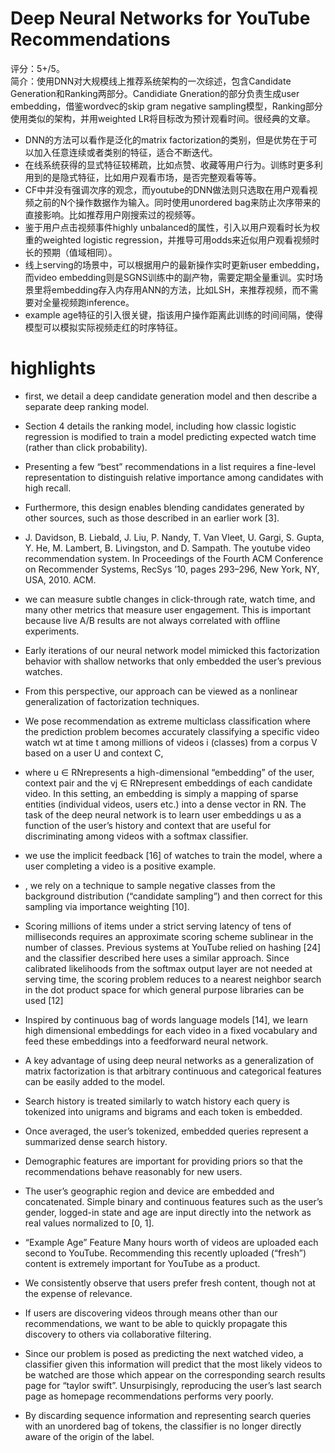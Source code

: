 # Deep Neural Networks for YouTube Recommendations

评分：5+/5。  
简介：使用DNN对大规模线上推荐系统架构的一次综述，包含Candidate Generation和Ranking两部分。Candidiate Gneration的部分负责生成user embedding，借鉴wordvec的skip gram negative sampling模型，Ranking部分使用类似的架构，并用weighted LR将目标改为预计观看时间。很经典的文章。  

- DNN的方法可以看作是泛化的matrix factorization的类别，但是优势在于可以加入任意连续或者类别的特征，适合不断迭代。
- 在线系统获得的显式特征较稀疏，比如点赞、收藏等用户行为。训练时更多利用到的是隐式特征，比如用户观看市场，是否完整观看等等。
- CF中并没有强调次序的观念，而youtube的DNN做法则只选取在用户观看视频之前的N个操作数据作为输入。同时使用unordered bag来防止次序带来的直接影响。比如推荐用户刚搜索过的视频等。
- 鉴于用户点击视频事件highly unbalanced的属性，引入以用户观看时长为权重的weighted logistic regression，并推导可用odds来近似用户观看视频时长的预期（值域相同）。
- 线上serving的场景中，可以根据用户的最新操作实时更新user embedding，而video embedding则是SGNS训练中的副产物，需要定期全量重训。实时场景里将embedding存入内存用ANN的方法，比如LSH，来推荐视频，而不需要对全量视频跑inference。
- example age特征的引入很关键，指该用户操作距离此训练的时间间隔，使得模型可以模拟实际视频走红的时序特征。

# highlights

- first, we detail a deep candidate generation model and then describe a separate deep ranking model.

- Section 4 details the ranking model, including how classic logistic regression is modified to train a model predicting expected watch time (rather than click probability).

- Presenting a few “best” recommendations in a list requires a fine-level representation to distinguish relative importance among candidates with high recall.

- Furthermore, this design enables blending candidates generated by other sources, such as those described in an earlier work [3].

- J. Davidson, B. Liebald, J. Liu, P. Nandy, T. Van Vleet, U. Gargi, S. Gupta, Y. He, M. Lambert, B. Livingston, and D. Sampath. The youtube video recommendation system. In Proceedings of the Fourth ACM Conference on Recommender Systems, RecSys ’10, pages 293–296, New York, NY, USA, 2010. ACM.

- we can measure subtle changes in click-through rate, watch time, and many other metrics that measure user engagement. This is important because live A/B results are not always correlated with offline experiments.

- Early iterations of our neural network model mimicked this factorization behavior with shallow networks that only embedded the user’s previous watches.

- From this perspective, our approach can be viewed as a nonlinear generalization of factorization techniques.

- We pose recommendation as extreme multiclass classification where the prediction problem becomes accurately classifying a specific video watch wt at time t among millions of videos i (classes) from a corpus V based on a user U and context C,

- where u ∈ RNrepresents a high-dimensional “embedding” of the user, context pair and the vj ∈ RNrepresent embeddings of each candidate video. In this setting, an embedding is simply a mapping of sparse entities (individual videos, users etc.) into a dense vector in RN. The task of the deep neural network is to learn user embeddings u as a function of the user’s history and context that are useful for discriminating among videos with a softmax classifier.

- we use the implicit feedback [16] of watches to train the model, where a user completing a video is a positive example.

- , we rely on a technique to sample negative classes from the background distribution (“candidate sampling”) and then correct for this sampling via importance weighting [10].

- Scoring millions of items under a strict serving latency of tens of milliseconds requires an approximate scoring scheme sublinear in the number of classes. Previous systems at YouTube relied on hashing [24] and the classifier described here uses a similar approach. Since calibrated likelihoods from the softmax output layer are not needed at serving time, the scoring problem reduces to a nearest neighbor search in the dot product space for which general purpose libraries can be used [12]

- Inspired by continuous bag of words language models [14], we learn high dimensional embeddings for each video in a fixed vocabulary and feed these embeddings into a feedforward neural network.

- A key advantage of using deep neural networks as a generalization of matrix factorization is that arbitrary continuous and categorical features can be easily added to the model.

- Search history is treated similarly to watch history each query is tokenized into unigrams and bigrams and each token is embedded.

- Once averaged, the user’s tokenized, embedded queries represent a summarized dense search history.

- Demographic features are important for providing priors so that the recommendations behave reasonably for new users.

- The user’s geographic region and device are embedded and concatenated. Simple binary and continuous features such as the user’s gender, logged-in state and age are input directly into the network as real values normalized to [0, 1].

- “Example Age” Feature Many hours worth of videos are uploaded each second to YouTube. Recommending this recently uploaded (“fresh”) content is extremely important for YouTube as a product.

- We consistently observe that users prefer fresh content, though not at the expense of relevance.

- If users are discovering videos through means other than our recommendations, we want to be able to quickly propagate this discovery to others via collaborative filtering.

- Since our problem is posed as predicting the next watched video, a classifier given this information will predict that the most likely videos to be watched are those which appear on the corresponding search results page for “taylor swift”. Unsurpisingly, reproducing the user’s last search page as homepage recommendations performs very poorly.

- By discarding sequence information and representing search queries with an unordered bag of tokens, the classifier is no longer directly aware of the origin of the label.
